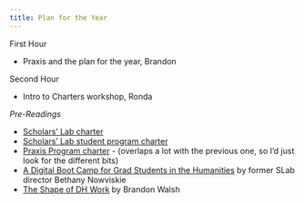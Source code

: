 ```yaml
---
title: Plan for the Year
---
```


First Hour

* Praxis and the plan for the year, Brandon

Second Hour

* Intro to Charters workshop, Ronda

*Pre-Readings*
* [Scholars’ Lab charter](https://scholarslab.lib.virginia.edu/charter/)
* [Scholars’ Lab student program charter](http://scholarslab.lib.virginia.edu/student-programs-charter/)
* [Praxis Program charter](http://praxis.scholarslab.org/charter/) - (overlaps a lot with the previous one, so I’d just look for the different bits)
* [A Digital Boot Camp for Grad Students in the Humanities](https://www.chronicle.com/article/A-Digital-Boot-Camp-for-Grad/131665/) by former SLab director Bethany Nowviskie
* [The Shape of DH Work](https://scholarslab.lib.virginia.edu/blog/the-shape-of-dh-work/) by Brandon Walsh

